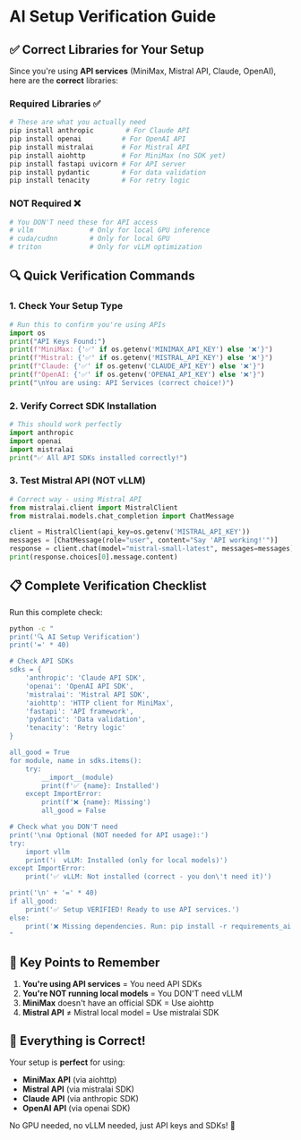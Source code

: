 # AI Setup Verification Guide

## ✅ Correct Libraries for Your Setup

Since you're using **API services** (MiniMax, Mistral API, Claude, OpenAI), here are the **correct** libraries:

### Required Libraries ✅
```bash
# These are what you actually need
pip install anthropic        # For Claude API
pip install openai          # For OpenAI API  
pip install mistralai       # For Mistral API
pip install aiohttp         # For MiniMax (no SDK yet)
pip install fastapi uvicorn # For API server
pip install pydantic        # For data validation
pip install tenacity        # For retry logic
```

### NOT Required ❌
```bash
# You DON'T need these for API access
# vllm              # Only for local GPU inference
# cuda/cudnn        # Only for local GPU
# triton            # Only for vLLM optimization
```

## 🔍 Quick Verification Commands

### 1. Check Your Setup Type
```python
# Run this to confirm you're using APIs
import os
print("API Keys Found:")
print(f"MiniMax: {'✅' if os.getenv('MINIMAX_API_KEY') else '❌'}")
print(f"Mistral: {'✅' if os.getenv('MISTRAL_API_KEY') else '❌'}")
print(f"Claude: {'✅' if os.getenv('CLAUDE_API_KEY') else '❌'}")
print(f"OpenAI: {'✅' if os.getenv('OPENAI_API_KEY') else '❌'}")
print("\nYou are using: API Services (correct choice!)")
```

### 2. Verify Correct SDK Installation
```python
# This should work perfectly
import anthropic
import openai
import mistralai
print("✅ All API SDKs installed correctly!")
```

### 3. Test Mistral API (NOT vLLM)
```python
# Correct way - using Mistral API
from mistralai.client import MistralClient
from mistralai.models.chat_completion import ChatMessage

client = MistralClient(api_key=os.getenv('MISTRAL_API_KEY'))
messages = [ChatMessage(role="user", content="Say 'API working!'")]
response = client.chat(model="mistral-small-latest", messages=messages)
print(response.choices[0].message.content)
```

## 📋 Complete Verification Checklist

Run this complete check:

```bash
python -c "
print('🔍 AI Setup Verification')
print('=' * 40)

# Check API SDKs
sdks = {
    'anthropic': 'Claude API SDK',
    'openai': 'OpenAI API SDK',
    'mistralai': 'Mistral API SDK',
    'aiohttp': 'HTTP client for MiniMax',
    'fastapi': 'API framework',
    'pydantic': 'Data validation',
    'tenacity': 'Retry logic'
}

all_good = True
for module, name in sdks.items():
    try:
        __import__(module)
        print(f'✅ {name}: Installed')
    except ImportError:
        print(f'❌ {name}: Missing')
        all_good = False

# Check what you DON'T need
print('\n📊 Optional (NOT needed for API usage):')
try:
    import vllm
    print('ℹ️  vLLM: Installed (only for local models)')
except ImportError:
    print('✅ vLLM: Not installed (correct - you don\'t need it)')

print('\n' + '=' * 40)
if all_good:
    print('✅ Setup VERIFIED! Ready to use API services.')
else:
    print('❌ Missing dependencies. Run: pip install -r requirements_ai.txt')
"
```

## 🎯 Key Points to Remember

1. **You're using API services** = You need API SDKs
2. **You're NOT running local models** = You DON'T need vLLM
3. **MiniMax** doesn't have an official SDK = Use aiohttp
4. **Mistral API** ≠ Mistral local model = Use mistralai SDK

## 🚀 Everything is Correct!

Your setup is **perfect** for using:
- **MiniMax API** (via aiohttp)
- **Mistral API** (via mistralai SDK)
- **Claude API** (via anthropic SDK)
- **OpenAI API** (via openai SDK)

No GPU needed, no vLLM needed, just API keys and SDKs! 🎉
